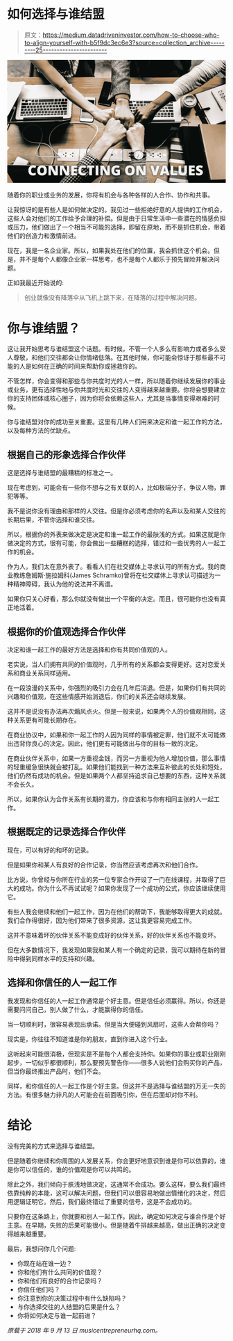 # 如何选择与谁结盟

> 原文：<https://medium.datadriveninvestor.com/how-to-choose-who-to-align-yourself-with-b5f9dc3ec6e3?source=collection_archive---------25----------------------->

![](img/62cb4f507978bc6215d0786dabc6ea1c.png)

随着你的职业或业务的发展，你将有机会与各种各样的人合作、协作和共事。

让我惊讶的是有些人是如何做决定的。我见过一些拒绝好意的人提供的工作机会，这些人会对他们的工作给予合理的补偿。但是由于日常生活中一些潜在的情感负担或压力，他们做出了一个相当不可能的选择，即留在原地，而不是抓住机会，带着他们的创造力和激情前进。

现在，我是一名企业家。所以，如果我处在他们的位置，我会抓住这个机会。但是，并不是每个人都像企业家一样思考，也不是每个人都乐于预先冒险并解决问题。

正如我最近开始说的:

> 创业就像没有降落伞从飞机上跳下来，在降落的过程中解决问题。

# 你与谁结盟？

这让我开始思考与谁结盟这个话题。有时候，不管一个人多么有影响力或者多么受人尊敬，和他们交往都会让你情绪低落。在其他时候，你可能会惊讶于那些最不可能的人是如何在正确的时间来帮助你或拯救你的。

不管怎样，你会变得和那些与你共度时光的人一样，所以随着你继续发展你的事业或业务，更有选择性地与你共度时光和交往的人变得越来越重要。你将会想要建立你的支持团体或核心圈子，因为你将会依赖这些人，尤其是当事情变得艰难的时候。

你与谁结盟对你的成功至关重要。这里有几种人们用来决定和谁一起工作的方法，以及每种方法的优缺点。

## **根据自己的形象选择合作伙伴**

这是选择与谁结盟的最糟糕的标准之一。

现在考虑到，可能会有一些你不想与之有关联的人，比如极端分子，争议人物，罪犯等等。

我不是说你没有理由和那样的人交往。但是你必须考虑你的名声以及和某人交往的长期后果，不管你选择和谁交往。

所以，根据你的外表来做决定是决定和谁一起工作的最肤浅的方式。如果这就是你做决定的方式，很有可能，你会做出一些糟糕的选择，错过和一些优秀的人一起工作的机会。

作为人，我们太在意外表了。看看人们在社交媒体上寻求认可的所有方式。我的商业教练詹姆斯·施拉姆科(James Schramko)曾将在社交媒体上寻求认可描述为一种精神障碍，我认为他的说法并不离谱。

如果你只关心好看，那么你就没有做出一个平衡的决定。而且，很可能你也没有真正地活着。

## **根据你的价值观选择合作伙伴**

决定和谁一起工作的最好方法是选择和你有共同价值观的人。

老实说，当人们拥有共同的价值观时，几乎所有的关系都会变得更好。这对恋爱关系和商业关系同样适用。

在一段浪漫的关系中，你强烈的吸引力会在几年后消退。但是，如果你们有共同的兴趣和价值观，在这些情感开始消退后，你们的关系还会继续发展。

这并不是说没有办法再次煽风点火。但是一般来说，如果两个人的价值观相同，这种关系更有可能长期存在。

在商业协议中，如果和你一起工作的人因为同样的事情被定罪，他们就不太可能做出违背你良心的决定。因此，他们更有可能做出与你的目标一致的决定。

在商业伙伴关系中，如果一方重视金钱，而另一方重视为他人增加价值，那么事情的轻重缓急很快就会被打乱。如果他们能找到一种方法来互补彼此的长处和短处，他们仍然有成功的机会。但是如果两个人都坚持追求自己想要的东西，这种关系就不会长久。

所以，如果你认为合作关系有长期的潜力，你应该和与你有相同主张的人一起工作。

## **根据既定的记录选择合作伙伴**

现在，可以有好的和坏的记录。

但是如果你和某人有良好的合作记录，你当然应该考虑再次和他们合作。

比方说，你曾经与你所在行业的另一位专家合作开设了一门在线课程，并取得了巨大的成功。你为什么不再试试呢？如果你发现了一个成功的公式，你应该继续使用它。

有些人我会继续和他们一起工作，因为在他们的帮助下，我能够取得更大的成就。我们合作得很好，因为他们带来了很多资源，这让我更容易完成工作。

这并不意味着坏的伙伴关系不能变成好的伙伴关系，好的伙伴关系也不能变坏。

但在大多数情况下，我发现如果我和某人有一个确定的记录，我可以期待在新的冒险中得到同样水平的支持和兴趣。

## **选择和你信任的人一起工作**

我发现和你信任的人一起工作通常是个好主意。但是信任必须赢得。所以，你还是需要问问自己，别人做了什么，才能赢得你的信任。

当一切顺利时，很容易表现出承诺。但是当大便碰到风扇时，这些人会帮你吗？

现实是，你往往不知道谁是你的朋友，直到你进入这个行业。

这听起来可能很消极，但现实是不是每个人都会支持你。如果你的事业或职业刚刚起步，一切似乎都很顺利，那么要预先警告你——很多人说他们会购买你的产品，但当你最终推出产品时，他们不会。

同样，和你信任的人一起工作是个好主意。但这并不是选择与谁结盟的万无一失的方法。有很多魅力非凡的人可能会在前面吸引你，但在后面却对你不利。

# **结论**

没有完美的方式来选择与谁结盟。

但是随着你继续和你周围的人发展关系，你会更好地意识到谁是你可以依靠的，谁是你可以信任的，谁的价值观是你可以共鸣的。

除此之外，我们倾向于肤浅地做决定，这通常不会成功。要么这样，要么我们最终依靠纯粹的本能，这可以解决问题，但我们可以很容易地做出情绪化的决定，然后用逻辑证明它。然后，我们最终错过了重要的信号，这是不会成功的。

只要你在这条路上，你就要和别人一起工作。因此，确定如何决定与谁合作是个好主意。在早期，失败的后果可能很小。但是随着牛排越来越高，做出正确的决定变得越来越重要。

最后，我想问你几个问题:

*   你现在站在谁一边？
*   你和他们有什么共同的价值观？
*   你和他们有良好的合作记录吗？
*   你信任他们吗？
*   你注意到你的决策过程中有什么缺陷吗？
*   与你选择交往的人结盟的后果是什么？
*   你将如何决定与谁一起前进？

*原载于 2018 年 9 月 13 日 musicentrepreneurhq.com。*